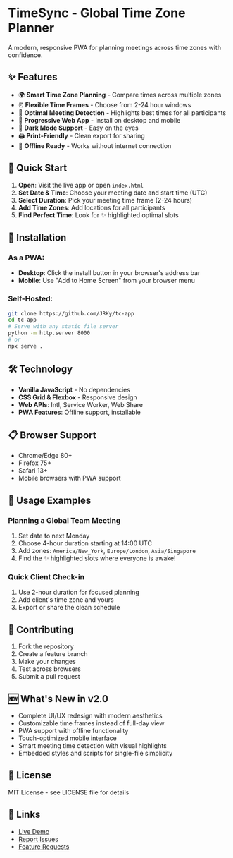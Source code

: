 # TimeSync - Global Time Zone Planner

A modern, responsive PWA for planning meetings across time zones with confidence.

## ✨ Features

- 🌍 **Smart Time Zone Planning** - Compare times across multiple zones
- ⏰ **Flexible Time Frames** - Choose from 2-24 hour windows  
- 🎯 **Optimal Meeting Detection** - Highlights best times for all participants
- 📱 **Progressive Web App** - Install on desktop and mobile
- 🌙 **Dark Mode Support** - Easy on the eyes
- 🖨️ **Print-Friendly** - Clean export for sharing
- 📴 **Offline Ready** - Works without internet connection

## 🚀 Quick Start

1. **Open**: Visit the live app or open `index.html`
2. **Set Date & Time**: Choose your meeting date and start time (UTC)
3. **Select Duration**: Pick your meeting time frame (2-24 hours)
4. **Add Time Zones**: Add locations for all participants
5. **Find Perfect Time**: Look for ✨ highlighted optimal slots

## 📱 Installation

### As a PWA:
- **Desktop**: Click the install button in your browser's address bar
- **Mobile**: Use "Add to Home Screen" from your browser menu

### Self-Hosted:
```bash
git clone https://github.com/JRKy/tc-app
cd tc-app
# Serve with any static file server
python -m http.server 8000
# or
npx serve .
```

## 🛠️ Technology

- **Vanilla JavaScript** - No dependencies
- **CSS Grid & Flexbox** - Responsive design
- **Web APIs**: Intl, Service Worker, Web Share
- **PWA Features**: Offline support, installable

## 📋 Browser Support

- Chrome/Edge 80+
- Firefox 75+
- Safari 13+
- Mobile browsers with PWA support

## 🎯 Usage Examples

### Planning a Global Team Meeting
1. Set date to next Monday
2. Choose 4-hour duration starting at 14:00 UTC
3. Add zones: `America/New_York`, `Europe/London`, `Asia/Singapore`
4. Find the ✨ highlighted slots where everyone is awake!

### Quick Client Check-in
1. Use 2-hour duration for focused planning
2. Add client's time zone and yours
3. Export or share the clean schedule

## 🤝 Contributing

1. Fork the repository
2. Create a feature branch
3. Make your changes
4. Test across browsers
5. Submit a pull request

## 🆕 What's New in v2.0

- Complete UI/UX redesign with modern aesthetics
- Customizable time frames instead of full-day view
- PWA support with offline functionality
- Touch-optimized mobile interface
- Smart meeting time detection with visual highlights
- Embedded styles and scripts for single-file simplicity

## 📄 License

MIT License - see LICENSE file for details

## 🔗 Links

- [Live Demo](https://JRKy.github.io/tc-app)
- [Report Issues](https://github.com/JRKy/tc-app/issues)
- [Feature Requests](https://github.com/JRKy/tc-app/discussions)

